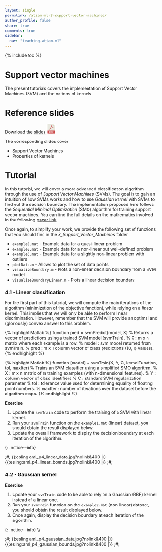 ```yaml
---
layout: single
permalink: /atiam-ml-3-support-vector-machines/
author_profile: false
share: true
comments: true
sidebar:
  nav: "teaching-atiam-ml"
---
```


{% include toc %}

# Support vector machines

The present tutorials covers the implementation of Support Vector Machines (SVM) and the notions of kernels.

# Reference slides

Download the [slides ![](../images/pdf.png)](../documents/MML.Lesson.3.Support.Vector.Machines.pdf)

The corresponding slides cover

  - Support Vector Machines
  - Properties of kernels 

# Tutorial 

In this tutorial, we will cover a more advanced classification algorithm through the use of *Support Vector Machines* (SVMs). The goal is to gain an intuition of how SVMs works and how to use *Gaussian kernel* with SVMs to find out the decision boundary. The implementation proposed here follows the *Sequential Minimal Optimization* (SMO) algorithm for training support vector machines. You can find the full details on the mathematics involved in the following [paper link](http://cs229.stanford.edu/materials/smo.pdf).

Once again, to simplify your work, we provide the following set of functions that you should find in the *3_Support_Vector_Machines* folder
  * `example1.mat` - Example data for a quasi-linear problem
  * `example2.mat` - Example data for a non-linear but well-defined problem
  * `example3.mat` - Example data for a slightly non-linear problem with outliers
  * `plotData.m` - Allows to plot the set of data points
  * `visualizeBoundary.m` - Plots a non-linear decision boundary from a SVM model
  * `visualizeBoundaryLinear.m` - Plots a linear decision boundary

### 4.1 - Linear classification

For the first part of this tutorial, we will compute the main iterations of the algorithm (minimization of the objective function), while relying on a *linear* kernel. This implies that we will only be able to perform linear discrimination. However, remember that the SVM will provide an optimal and (gloriously) convex answer to this problem.

{% highlight Matlab %}
function pred = svmPredict(model, X)
% Returns a vector of predictions using a trained SVM model (svmTrain). 
% X       : m x n matrix where each example is a row. 
% model   : svm model returned from svmTrain.
% pred    : m x 1 column vector of class predictions ({0, 1} values).
{% endhighlight %}  

{% highlight Matlab %}
function [model] = svmTrain(X, Y, C, kernelFunction, tol, maxIter)
% Trains an SVM classifier using a simplified SMO algorithm. 
% X       : m x n matrix of m training examples (with n-dimensional features).
% Y       : column vector of class identifiers
% C       : standard SVM regularization parameter
% tol     : tolerance value used for determining equality of floating point numbers. 
% maxIter : number of iterations over the dataset before the algorithm stops.
{% endhighlight %}  

**Exercise**  
<div markdown="1">  

  1. Update the `svmTrain` code to perform the training of a SVM with linear kernel.
  2. Run your `svmTrain` function on the `example1.mat` (linear) dataset, you should obtain the result displayed below.
  3. Update the overall framework to display the decision boundary at each iteration of the algorithm.

</div>{: .notice--info}  

;#;
{{:esling:aml_p4_linear_data.jpg?nolink&400 |}}{{:esling:aml_p4_linear_bounds.jpg?nolink&400 |}}
;#;

### 4.2 - Gaussian kernel

**Exercise**  
<div markdown="1">  

  1. Update your `svmTrain` code to be able to rely on a Gaussian (RBF) kernel instead of a linear one.
  2. Run your `svmTrain` function on the `example2.mat` (non-linear) dataset, you should obtain the result displayed below.
  3. Once again, display the decision boundary at each iteration of the algorithm.

</div>{: .notice--info}  
\\

;#;
{{:esling:aml_p4_gaussian_data.jpg?nolink&400 |}}{{:esling:aml_p4_gaussian_bounds.jpg?nolink&400 |}}
;#;
